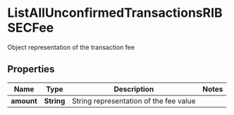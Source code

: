 

# ListAllUnconfirmedTransactionsRIBSECFee

Object representation of the transaction fee

## Properties

Name | Type | Description | Notes
------------ | ------------- | ------------- | -------------
**amount** | **String** | String representation of the fee value | 



